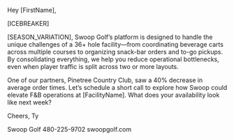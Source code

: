 Hey [FirstName],

[ICEBREAKER]

[SEASON_VARIATION], Swoop Golf’s platform is designed to handle the unique challenges of a 36+ hole facility—from coordinating beverage carts across multiple courses to organizing snack-bar orders and to-go pickups. By consolidating everything, we help you reduce operational bottlenecks, even when player traffic is split across two or more layouts.

One of our partners, Pinetree Country Club, saw a 40% decrease in average order times. Let’s schedule a short call to explore how Swoop could elevate F&B operations at [FacilityName]. What does your availability look like next week?

Cheers,
Ty

Swoop Golf
480-225-9702
swoopgolf.com
